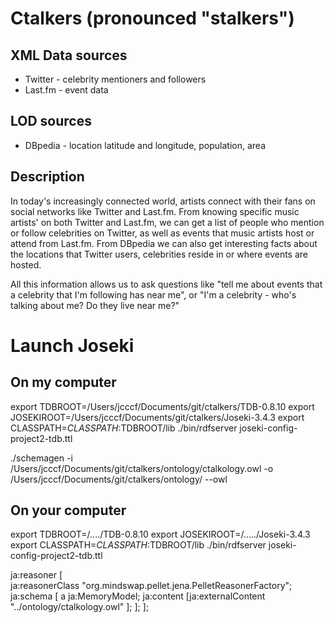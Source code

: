 Ctalkers (pronounced "stalkers")
================================

XML Data sources
----------------
* Twitter - celebrity mentioners and followers
* Last.fm - event data

LOD sources
-----------
* DBpedia - location latitude and longitude, population, area

Description
-----------
In today's increasingly connected world, artists connect with their fans on social networks like Twitter and Last.fm. From knowing specific music artists' on both Twitter and Last.fm, we can get a list of people who mention or follow celebrities on Twitter, as well as events that music artists host or attend from Last.fm. From DBpedia we can also get interesting facts about the locations that Twitter users, celebrities reside in or where events are hosted.

All this information allows us to ask questions like "tell me about events that a celebrity that I'm following has near me", or "I'm a celebrity - who's talking about me? Do they live near me?"

Launch Joseki
=============

On my computer
--------------
export TDBROOT=/Users/jcccf/Documents/git/ctalkers/TDB-0.8.10
export JOSEKIROOT=/Users/jcccf/Documents/git/ctalkers/Joseki-3.4.3
export CLASSPATH=$CLASSPATH:$TDBROOT/lib
./bin/rdfserver joseki-config-project2-tdb.ttl 

./schemagen -i /Users/jcccf/Documents/git/ctalkers/ontology/ctalkology.owl -o /Users/jcccf/Documents/git/ctalkers/ontology/ --owl

On your computer
----------------
export TDBROOT=/..../TDB-0.8.10
export JOSEKIROOT=/...../Joseki-3.4.3
export CLASSPATH=$CLASSPATH:$TDBROOT/lib
./bin/rdfserver joseki-config-project2-tdb.ttl 



ja:reasoner [  
   ja:reasonerClass "org.mindswap.pellet.jena.PelletReasonerFactory";  
   ja:schema [
      a ja:MemoryModel;
      ja:content [ja:externalContent "../ontology/ctalkology.owl" ];
   ];
];